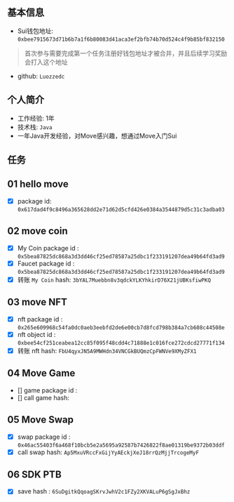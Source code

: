 ## 基本信息
- Sui钱包地址: `0xbee7915673d71b6b7a1f6b80083d41aca3ef2bfb74b70d524c4f9b85bf832150`
> 首次参与需要完成第一个任务注册好钱包地址才被合并，并且后续学习奖励会打入这个地址
- github: `Luozzedc`

## 个人简介
- 工作经验: 1年
- 技术栈: `Java`
- 一年Java开发经验，对Move感兴趣，想通过Move入门Sui

## 任务

##   01 hello move  
- [x] package id:  `0x617dad4f9c8496a365628dd2e71d62d5cfd426e0384a3544879d5c31c3adba03`

##   02 move coin
- [x] My Coin package id : `0x5bea87825dc868a3d3dd46cf25ed78587a25dbc1f233191207dea49b64fd3ad9`
- [x] Faucet package id : `0x5bea87825dc868a3d3dd46cf25ed78587a25dbc1f233191207dea49b64fd3ad9`
- [x] 转账 `My Coin` hash: `3bYAL7Muebbn8v3qdckYLKYhkirD76X21jUBKsfiwPKQ`

##   03 move NFT
- [x] nft package id : `0x265e609968c54fa0dc0aeb3eebfd2de6e00cb7d8fcd798b384a7cb608c44508e`
- [x] nft object id :  `0xbee54cf251ceabea12cc85f095f48cdd4c71888e1c016fce272cdcd27771f134`
- [x] 转账 nft hash: `FbU4qyxJN5A9MWHdn34VNCGkBUQmzCpFWNVe9XMyZFX1`

##   04 Move Game
- [] game package id :
- [] call game hash:

##   05 Move Swap
- [x] swap package id : `0x46ac55403f6a468f10bcb5e2a5695a92587b7426822f8ae01319be9372b03ddf`
- [x] call swap hash: `Ap5MxuVRccFxGijYyAEckjXeJ18rrQzMjjTrcogeMyF`

##   06 SDK PTB
- [x] save hash : `6SuDgitkQqoagSKrvJwhV2c1FZy2XKVALuP6gSgJxBhz`
